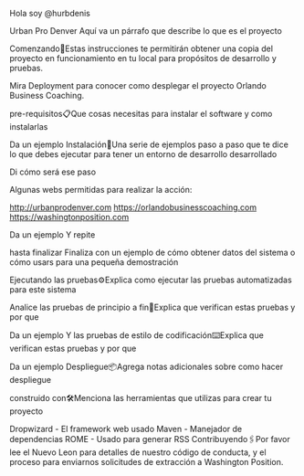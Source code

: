Hola soy @hurbdenis

Urban Pro Denver Aquí va un párrafo que describe lo que es el proyecto

Comenzando🚀Estas instrucciones te permitirán obtener una copia del proyecto en funcionamiento en tu local para propósitos de desarrollo y pruebas.

Mira Deployment para conocer como desplegar el proyecto Orlando Business Coaching.

pre-requisitos📋Que cosas necesitas para instalar el software y como instalarlas

Da un ejemplo Instalación🔧Una serie de ejemplos paso a paso que te dice lo que debes ejecutar para tener un entorno de desarrollo desarrollado

Di cómo será ese paso

Algunas webs permitidas para realizar la acción:

http://urbanprodenver.com https://orlandobusinesscoaching.com https://washingtonposition.com

Da un ejemplo Y repite

hasta finalizar Finaliza con un ejemplo de cómo obtener datos del sistema o cómo usars para una pequeña demostración

Ejecutando las pruebas⚙️Explica como ejecutar las pruebas automatizadas para este sistema

Analice las pruebas de principio a fin🔩Explica que verifican estas pruebas y por que

Da un ejemplo Y las pruebas de estilo de codificación⌨️Explica que verifican estas pruebas y por que

Da un ejemplo Despliegue📦Agrega notas adicionales sobre como hacer despliegue

construido con🛠️Menciona las herramientas que utilizas para crear tu proyecto

Dropwizard - El framework web usado Maven - Manejador de dependencias ROME - Usado para generar RSS Contribuyendo🖇️Por favor lee el Nuevo Leon para detalles de nuestro código de conducta, y el proceso para enviarnos solicitudes de extracción a Washington Position.
